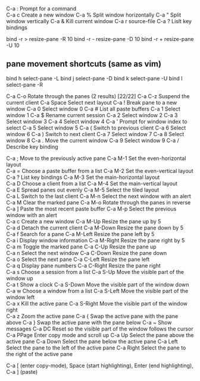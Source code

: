 C-a :       Prompt for a command			
C-a c       Create a new window
C-a %      Split window horizontally
C-a "       Split window vertically
C-a &      Kill current window
C-a r       source-file
C-a ?       Lislt key bindings


bind -r > resize-pane -R 10
bind -r - resize-pane -D 10
bind -r + resize-pane -U 10

## pane movement shortcuts (same as vim)
bind h select-pane -L
bind j select-pane -D
bind k select-pane -U
bind l select-pane -R


C-a C-o     Rotate through the panes                                                                                                                                   (2 results) [22/22]
C-a C-z     Suspend the current client
C-a Space   Select next layout
C-a !       Break pane to a new window
													C-a 0       Select window 0
C-a #       List all paste buffers                  C-a 1       Select window 1
C-a $       Rename current session                  C-a 2       Select window 2
													C-a 3       Select window 3
													C-a 4       Select window 4
C-a '       Prompt for window index to select       C-a 5       Select window 5
C-a (       Switch to previous client               C-a 6       Select window 6
C-a )       Switch to next client                   C-a 7       Select window 7
													C-a 8       Select window 8
C-a .       Move the current window                 C-a 9       Select window 9
C-a /       Describe key binding

C-a ;       Move to the previously active pane				C-a M-1     Set the even-horizontal layout				
C-a =       Choose a paste buffer from a list               C-a M-2     Set the even-vertical layout                
C-a ?       List key bindings                               C-a M-3     Set the main-horizontal layout                
C-a D       Choose a client from a list                     C-a M-4     Set the main-vertical layout                
C-a E       Spread panes out evenly                         C-a M-5     Select the tiled layout                
C-a L       Switch to the last client                       C-a M-n     Select the next window with an alert                
C-a M       Clear the marked pane                           C-a M-o     Rotate through the panes in reverse                
C-a ]       Paste the most recent paste buffer              C-a M-p     Select the previous window with an alert                
C-a c       Create a new window                             C-a M-Up    Resize the pane up by 5                
C-a d       Detach the current client                       C-a M-Down  Resize the pane down by 5                
C-a f       Search for a pane                               C-a M-Left  Resize the pane left by 5                
C-a i       Display window information                      C-a M-Right Resize the pane right by 5                
C-a m       Toggle the marked pane                          C-a C-Up    Resize the pane up                
C-a n       Select the next window                          C-a C-Down  Resize the pane down                
C-a o       Select the next pane                            C-a C-Left  Resize the pane left                
C-a q       Display pane numbers                            C-a C-Right Resize the pane right                
C-a s       Choose a session from a list                    C-a S-Up    Move the visible part of the window up                
C-a t       Show a clock                                    C-a S-Down  Move the visible part of the window down                
C-a w       Choose a window from a list                     C-a S-Left  Move the visible part of the window left                
C-a x       Kill the active pane                            C-a S-Right Move the visible part of the window right                
C-a z       Zoom the active pane
C-a {       Swap the active pane with the pane above
C-a }       Swap the active pane with the pane below
C-a ~       Show messages
C-a DC      Reset so the visible part of the window follows the cursor
C-a PPage   Enter copy mode and scroll up
C-a Up      Select the pane above the active pane
C-a Down    Select the pane below the active pane
C-a Left    Select the pane to the left of the active pane
C-a Right   Select the pane to the right of the active pane

C-a [ (enter copy-mode), Space (start highlighting), Enter (end highlighting), C-a ] (paste)




















